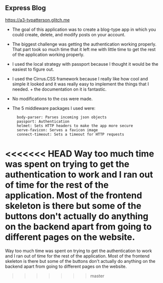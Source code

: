 ## Express Blog

https://a3-tvpatterson.glitch.me

- The goal of this application was to create a blog-type app in which you could create, delete, and modify posts on your account.
- The biggest challenge was getting the authentication working properly. That part took so much time that it left me with little time to get the rest of the application working properly.
- I used the local strategy with passport because I thought it would be the easiest to figure out.
- I used the Cirrus.CSS framework because I really like how cool and simple it looked and it was really easy to implement the things that I needed. + the documentation on it is fantastic.
- No modifications to the css were made.
- The 5 middleware packages I used were:

        body-parser: Parses incoming json objects
        passport: Authentication
        helmet: Sets HTTP headers to make the app more secure
        serve-favicon: Serves a favicon image
        connect-timeout: Sets a timeout for HTTP requests
        
<<<<<<< HEAD
Way too much time was spent on trying to get the authentication to work and I ran out of time for the rest of the application. Most of the frontend skeleton is there but some of the buttons don't actually do anything on the backend apart from going to different pages on the website.
=======
Way too much time was spent on trying to get the authentication to work and I ran out of time for the rest of the application. Most of the frontend skeleton is there but some of the buttons don't actually do anything on the backend apart from going to different pages on the website.
>>>>>>> master
